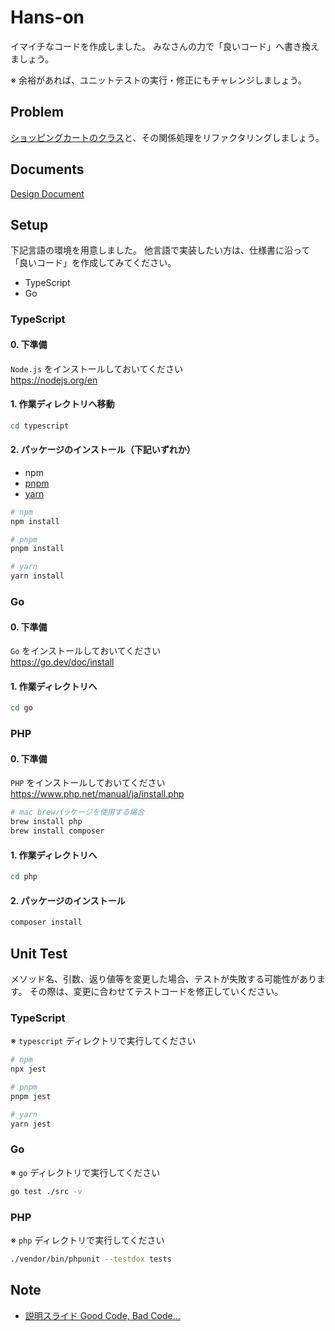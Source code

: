 # Hans-on

イマイチなコードを作成しました。
みなさんの力で「良いコード」へ書き換えましょう。

※ 余裕があれば、ユニットテストの実行・修正にもチャレンジしましょう。

## Problem

[ショッピングカートのクラス](https://github.com/Greek-Academy/training-shopping-cart/blob/main/typescript/src/shoppingCart.spec.ts)と、その関係処理をリファクタリングしましょう。


## Documents

[Design Document](docs/design-document.md)

## Setup

下記言語の環境を用意しました。
他言語で実装したい方は、仕様書に沿って「良いコード」を作成してみてください。

- TypeScript
- Go

### TypeScript

#### 0. 下準備  
`Node.js` をインストールしておいてください  
https://nodejs.org/en

#### 1. 作業ディレクトリへ移動
```bash
cd typescript
```

#### 2. パッケージのインストール（下記いずれか）

- npm
- [pnpm](https://pnpm.io/installation)
- [yarn](https://classic.yarnpkg.com/lang/en/docs/install/)

```bash
# npm
npm install

# pnpm
pnpm install

# yarn
yarn install
```

### Go

#### 0. 下準備  
`Go` をインストールしておいてください  
https://go.dev/doc/install

#### 1. 作業ディレクトリへ
```bash
cd go
```

### PHP

#### 0. 下準備  
`PHP` をインストールしておいてください  
https://www.php.net/manual/ja/install.php

```bash
# mac brewパッケージを使用する場合
brew install php
brew install composer
```

#### 1. 作業ディレクトリへ
```bash
cd php
```

#### 2. パッケージのインストール

```bash
composer install
```

## Unit Test

メソッド名、引数、返り値等を変更した場合、テストが失敗する可能性があります。
その際は、変更に合わせてテストコードを修正していください。

### TypeScript

※ `typescript` ディレクトリで実行してください

```bash
# npm
npx jest

# pnpm
pnpm jest

# yarn
yarn jest
```

### Go

※ `go` ディレクトリで実行してください

```bash
go test ./src -v
```

### PHP

※ `php` ディレクトリで実行してください

```bash
./vendor/bin/phpunit --testdox tests
```

## Note

- [説明スライド Good Code, Bad Code...](https://docs.google.com/presentation/d/1v-eZWwXChFjBmbYOXALoMWh9gasn53Pd9-gr0lWzCUE)
